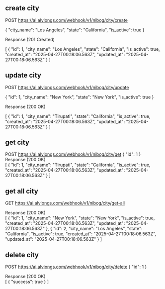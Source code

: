 ## create city
POST  https://ai.alviongs.com/webhook/v1/nibog/city/create


{
  "city_name": "Los Angeles",
  "state": "California",
  "is_active": true
}

Response (201 Created)

[
    {
        "id": 1,
        "city_name": "Los Angeles",
        "state": "California",
        "is_active": true,
        "created_at": "2025-04-27T00:18:06.563Z",
        "updated_at": "2025-04-27T00:18:06.563Z"
    }
]



## update city

POST https://ai.alviongs.com/webhook/v1/nibog/city/update

{
  "id": 1,
  "city_name": "New York",
  "state": "New York",
  "is_active": true
}

Response (200 OK) 

[
  {
    "id": 1,
    "city_name": "Tirupati",
    "state": "California",
    "is_active": true,
    "created_at": "2025-04-27T00:18:06.563Z",
    "updated_at": "2025-04-27T00:18:06.563Z"
  }
]



## get city

POST https://ai.alviongs.com/webhook/v1/nibog/city/get
{
    "id": 1
}
Response (200 OK)  
[
  {
    "id": 1,
    "city_name": "Tirupati",
    "state": "California",
    "is_active": true,
    "created_at": "2025-04-27T00:18:06.563Z",
    "updated_at": "2025-04-27T00:18:06.563Z"
  }
]


## get all city

GET https://ai.alviongs.com/webhook/v1/nibog/city/get-all

Response (200 OK)  
[
    {
        "id": 1,
        "city_name": "New York",
        "state": "New York",
        "is_active": true,
        "created_at": "2025-04-27T00:18:06.563Z",
        "updated_at": "2025-04-27T00:18:06.563Z"
    },
    {
        "id": 2,
        "city_name": "Los Angeles",
        "state": "California",
        "is_active": true,
        "created_at": "2025-04-27T00:18:06.563Z",
        "updated_at": "2025-04-27T00:18:06.563Z"
    }
]

## delete city

POST https://ai.alviongs.com/webhook/v1/nibog/city/delete
{
    "id": 1
}

Response (200 OK)  
[
  {
    "success": true
  }
]




